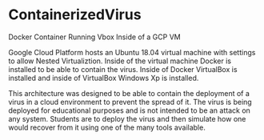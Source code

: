# ContainerizedVirus
Docker Container Running Vbox Inside of a GCP VM

Google Cloud Platform hosts an Ubuntu 18.04 virtual machine with settings to allow Nested Virtualiztion. Inside of the virtual machine Docker is installed to be able to contain the virus. Inside of Docker VirtualBox is installed and inside of VirtualBox Windows Xp is installed. 

This architecture was designed to be able to contain the deployment of a virus in a cloud environment to prevent the spread of it. The virus is being deployed for educational purposes and is not intended to be an attack on any system. Students are to deploy the virus and then simulate how one would recover from it using one of the many tools available. 



